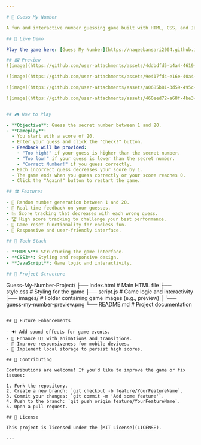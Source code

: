 ```yaml
---

# 🎯 Guess My Number

A fun and interactive number guessing game built with HTML, CSS, and JavaScript. Test your luck and logic by guessing the secret number between 1 and 20!

## 🚀 Live Demo

Play the game here: [Guess My Number](https://naqeebansari2004.github.io/Guess-My-Number-Project/)

## 🖼️ Preview
![image](https://github.com/user-attachments/assets/4ddbdfd5-b4a4-4619-827c-0334d01ac92f)

![image](https://github.com/user-attachments/assets/9e417fd4-e16e-40a4-9f54-4a7253d96a97)

![image](https://github.com/user-attachments/assets/a0685b81-3d59-495c-9f46-0e1a3e987e8e)

![image](https://github.com/user-attachments/assets/460eed72-a68f-4be3-9540-a6b6fdc0811f)


## 🎮 How to Play

- **Objective**: Guess the secret number between 1 and 20.
- **Gameplay**:
  - You start with a score of 20.
  - Enter your guess and click the "Check!" button.
  - Feedback will be provided:
    - "Too high!" if your guess is higher than the secret number.
    - "Too low!" if your guess is lower than the secret number.
    - "Correct Number!" if you guess correctly.
  - Each incorrect guess decreases your score by 1.
  - The game ends when you guess correctly or your score reaches 0.
  - Click the "Again!" button to restart the game.

## 🛠️ Features

- 🔢 Random number generation between 1 and 20.
- 🧠 Real-time feedback on your guesses.
- 📉 Score tracking that decreases with each wrong guess.
- 🏆 High score tracking to challenge your best performance.
- 🔄 Game reset functionality for endless fun.
- 🎨 Responsive and user-friendly interface.

## 🧱 Tech Stack

- **HTML5**: Structuring the game interface.
- **CSS3**: Styling and responsive design.
- **JavaScript**: Game logic and interactivity.

## 📁 Project Structure

```
Guess-My-Number-Project/
├── index.html        # Main HTML file
├── style.css         # Styling for the game
├── script.js         # Game logic and interactivity
├── images/           # Folder containing game images (e.g., preview)
│   └── guess-my-number-preview.png
└── README.md         # Project documentation
```

## 🚧 Future Enhancements

- 🔊 Add sound effects for game events.
- 🌈 Enhance UI with animations and transitions.
- 📱 Improve responsiveness for mobile devices.
- 💾 Implement local storage to persist high scores.

## 🤝 Contributing

Contributions are welcome! If you'd like to improve the game or fix issues:

1. Fork the repository.
2. Create a new branch: `git checkout -b feature/YourFeatureName`.
3. Commit your changes: `git commit -m 'Add some feature'`.
4. Push to the branch: `git push origin feature/YourFeatureName`.
5. Open a pull request.

## 📄 License

This project is licensed under the [MIT License](LICENSE).

---
```

